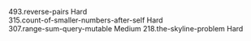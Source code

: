 493.reverse-pairs                                                Hard  
315.count-of-smaller-numbers-after-self                          Hard  
307.range-sum-query-mutable                                      Medium
218.the-skyline-problem                                          Hard  
